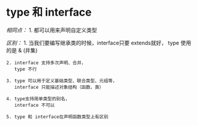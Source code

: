 # type 和 interface

*相同点：*
    1. 都可以用来声明自定义类型


*区别：*
    1. 当我们要编写继承类的时候，interface只要 extends就好，
       type 使用的是 & (并集)

    2. interface 支持多次声明、合并，
       type 不行

    3. type 可以用于定义基础类型、联合类型、元组等，
       interface 只能描述对象结构（函数，类）

    4. type支持简单类型的别名，
       interface 不可以

    5. type 和 interface在声明函数类型上有区别